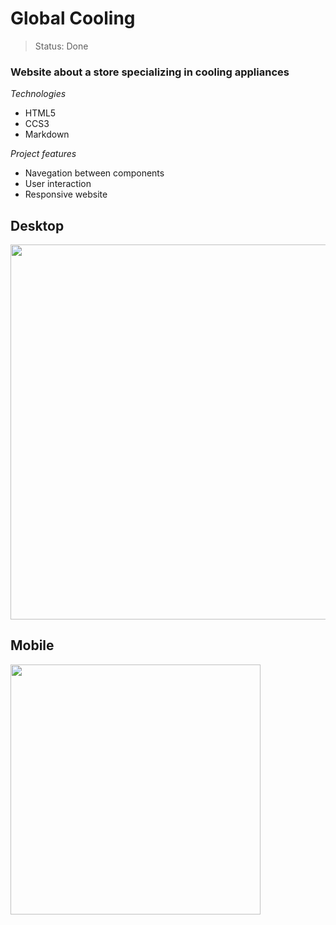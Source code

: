 <h1>Global Cooling</h1>

> Status: Done

### Website about a store specializing in cooling appliances

_Technologies_
+ HTML5
+ CCS3
+ Markdown

_Project features_
+ Navegation between components
+ User interaction
+ Responsive website

## Desktop
<img src='../assets/global-cooling-desktop.png' width= "600" />

## Mobile
<img src='../assets/global-cooling-mobile.png' width= "400" />